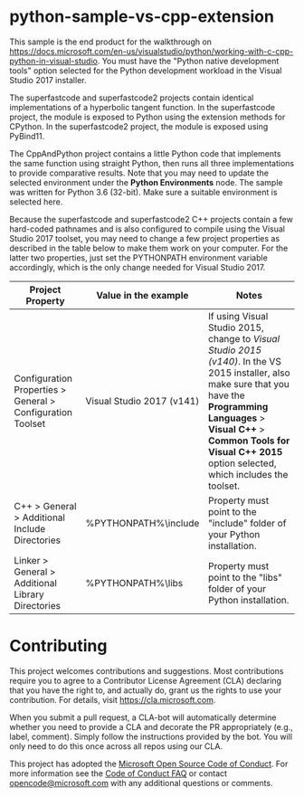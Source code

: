 # python-sample-vs-cpp-extension

This sample is the end product for the walkthrough on https://docs.microsoft.com/en-us/visualstudio/python/working-with-c-cpp-python-in-visual-studio.
You must have the "Python native development tools" option selected for the Python development workload in the Visual Studio 2017 installer.

The superfastcode and superfastcode2 projects contain identical implementations of a hyperbolic tangent function. In the superfastcode project, the
module is exposed to Python using the extension methods for CPython. In the superfastcode2 project, the module is exposed using PyBind11.

The CppAndPython project contains a little Python code that implements the same function using straight Python, then runs all three implementations
to provide comparative results. Note that you may need to update the selected environment under the **Python Environments** node. The sample was
written for Python 3.6 (32-bit). Make sure a suitable environment is selected here.

Because the superfastcode and superfastcode2 C++ projects contain a few hard-coded pathnames and is also configured to compile using the Visual Studio 2017 
toolset, you may need to change a few project properties as described in the table below to make them work on your computer. For the latter two properties,
just set the PYTHONPATH environment variable accordingly, which is the only change needed for Visual Studio 2017.

| Project Property | Value in the example | Notes |
| --- | --- | --- |
| Configuration Properties > General > Configuration Toolset | Visual Studio 2017 (v141) | If using Visual Studio 2015, change to *Visual Studio 2015 (v140)*. In the VS 2015 installer, also make sure that you have the **Programming Languages** > **Visual C++** > **Common Tools for Visual C++ 2015** option selected, which includes the toolset.  |
| C++ > General > Additional Include Directories | %PYTHONPATH%\include | Property must point to the "include" folder of your Python installation. |
| Linker > General > Additional Library Directories | %PYTHONPATH%\libs| Property must point to the "libs" folder of your Python installation. |


# Contributing

This project welcomes contributions and suggestions.  Most contributions require you to agree to a
Contributor License Agreement (CLA) declaring that you have the right to, and actually do, grant us
the rights to use your contribution. For details, visit https://cla.microsoft.com.

When you submit a pull request, a CLA-bot will automatically determine whether you need to provide
a CLA and decorate the PR appropriately (e.g., label, comment). Simply follow the instructions
provided by the bot. You will only need to do this once across all repos using our CLA.

This project has adopted the [Microsoft Open Source Code of Conduct](https://opensource.microsoft.com/codeofconduct/).
For more information see the [Code of Conduct FAQ](https://opensource.microsoft.com/codeofconduct/faq/) or
contact [opencode@microsoft.com](mailto:opencode@microsoft.com) with any additional questions or comments.
